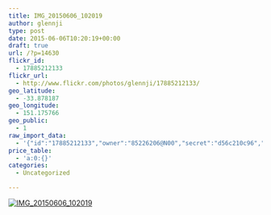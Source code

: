 ```yaml
---
title: IMG_20150606_102019
author: glennji
type: post
date: 2015-06-06T10:20:19+00:00
draft: true
url: /?p=14630
flickr_id:
  - 17885212133
flickr_url:
  - http://www.flickr.com/photos/glennji/17885212133/
geo_latitude:
  - -33.878187
geo_longitude:
  - 151.175766
geo_public:
  - 1
raw_import_data:
  - '{"id":"17885212133","owner":"85226206@N00","secret":"d56c210c96","server":"296","farm":1,"title":"IMG_20150606_102019","ispublic":0,"isfriend":0,"isfamily":0,"description":{"_content":""},"dateupload":"1433550054","lastupdate":"1433550060","datetaken":"2015-06-06 10:20:19","datetakengranularity":"0","datetakenunknown":"0","ownername":"glennji","tags":"","machine_tags":"","originalsecret":"fd343a0761","originalformat":"jpg","latitude":"-33.878187","longitude":"151.175766","accuracy":"16","context":0,"place_id":"qRcYmO1QUrMZuclZ","woeid":"1094076","geo_is_family":0,"geo_is_friend":0,"geo_is_contact":0,"geo_is_public":0,"media":"photo","media_status":"ready","url_o":"https://farm1.staticflickr.com/296/17885212133_fd343a0761_o.jpg","height_o":"4160","width_o":"3120"}'
price_table:
  - 'a:0:{}'
categories:
  - Uncategorized

---
```

<p class="flickr-image">
  <a href="http://www.flickr.com/photos/glennji/17885212133/" class="flickr-link"><img src="http://i2.wp.com/glennji.com/wp-content/uploads/2015/06/17885212133_fd343a0761_o.jpg?fit=1024%2C1024" width="" height="" alt="IMG_20150606_102019" class="keyring-img" /></a>
</p>
